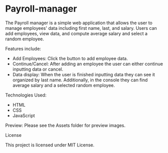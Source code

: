 # Payroll-manager
The Payroll manager is a simple web application that allows the user to manage employees' data including first name, last, and salary. Users can add employees, view data, and compute average salary and select a random employee.

Features include:
* Add Employees: Click the button to add employee data.
* Continue/Cancel: After adding an employee the user can either continue inputting data or cancel.
* Data display: When the user is finished inputting data they can see it organized by last name. Additionally, in the console they can find average salary and a selected random employee.

Technologies Used:
* HTML
* CSS
* JavaScript

Preview:
Please see the Assets folder for preview images.


License

This project is licensed under MIT License.
